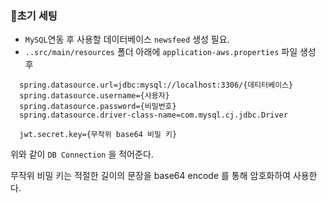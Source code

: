 ### 🔨초기 세팅
- `MySQL`연동 후 사용할 데이터베이스 `newsfeed` 생성 필요.
- `..src/main/resources` 폴더 아래에 `application-aws.properties` 파일 생성 후
```properties
  spring.datasource.url=jdbc:mysql://localhost:3306/{데티터베이스}
  spring.datasource.username={사용자}
  spring.datasource.password={비밀번호}
  spring.datasource.driver-class-name=com.mysql.cj.jdbc.Driver

  jwt.secret.key={무작위 base64 비밀 키}
```
위와 같이 `DB Connection` 을 적어준다.

무작위 비밀 키는 적절한 길이의 문장을 base64 encode 를 통해 암호화하여 사용한다.



